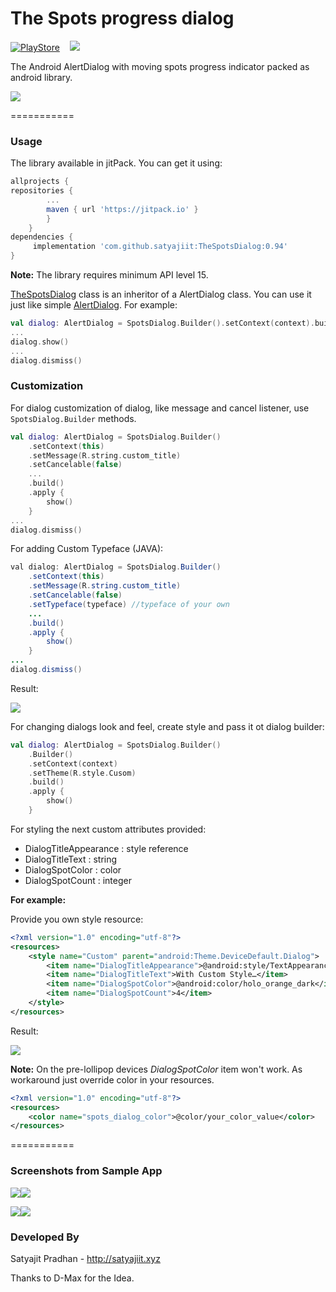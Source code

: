 # The Spots  progress dialog

[![PlayStore](https://img.shields.io/badge/Play%20Store-demo-blue.svg)](#)
&nbsp;&nbsp;
[![](https://jitpack.io/v/satyajiit/TheSpotsDialog.svg)](https://jitpack.io/#satyajiit/TheSpotsDialog)

The Android AlertDialog with moving spots progress indicator packed as android library.

<img src="/screenshots/gif1.gif"/>

===========

### Usage

The library available in jitPack. You can get it using:
```groovy
allprojects {
repositories {
		...
		maven { url 'https://jitpack.io' }
		}
	}
dependencies {
     implementation 'com.github.satyajiit:TheSpotsDialog:0.94'
}
```

**Note:** The library requires minimum API level 15.

[TheSpotsDialog](/Library/src/main/java/com/satyajit/thespotsdialog/SpotsDialog.java) class is an inheritor of a AlertDialog class. You can use it just like simple [AlertDialog](http://developer.android.com/reference/android/app/AlertDialog.html). For example:
```kotlin
val dialog: AlertDialog = SpotsDialog.Builder().setContext(context).build()
...
dialog.show()
...
dialog.dismiss()
```

### Customization

For dialog customization of dialog, like message and cancel listener, use `SpotsDialog.Builder` methods.

```kotlin
val dialog: AlertDialog = SpotsDialog.Builder()
    .setContext(this)
    .setMessage(R.string.custom_title)
    .setCancelable(false)
    ...
    .build()
    .apply { 
        show() 
    }
...
dialog.dismiss()
```

For adding Custom Typeface (JAVA):

```java
val dialog: AlertDialog = SpotsDialog.Builder()
    .setContext(this)
    .setMessage(R.string.custom_title)
    .setCancelable(false)
    .setTypeface(typeface) //typeface of your own
    ...
    .build()
    .apply { 
        show() 
    }
...
dialog.dismiss()
```
Result:

<img src="/screenshots/gif3.gif"/>


For changing dialogs look and feel, create style and pass it ot dialog builder:
```kotlin
val dialog: AlertDialog = SpotsDialog.Builder()
    .Builder()
    .setContext(context)
    .setTheme(R.style.Cusom)
    .build()
    .apply {
        show()
    }
```

For styling the next custom attributes provided:
* DialogTitleAppearance : style reference
* DialogTitleText : string
* DialogSpotColor : color
* DialogSpotCount : integer

**For example:**

Provide you own style resource:
```xml
<?xml version="1.0" encoding="utf-8"?>
<resources>
    <style name="Custom" parent="android:Theme.DeviceDefault.Dialog">
        <item name="DialogTitleAppearance">@android:style/TextAppearance.Medium</item>
        <item name="DialogTitleText">With Custom Style…</item>
        <item name="DialogSpotColor">@android:color/holo_orange_dark</item>
        <item name="DialogSpotCount">4</item>
    </style>
</resources>
```

Result:

<img src="/screenshots/gif2.gif"/>


**Note:**
On the pre-lollipop devices _DialogSpotColor_ item won't work. As workaround just override color in your resources.
```xml
<?xml version="1.0" encoding="utf-8"?>
<resources>
    <color name="spots_dialog_color">@color/your_color_value</color>
</resources>
```


===========
### Screenshots from Sample App

<img src="/screenshots/ss1.png"  /><img src="/screenshots/ss2.png"  />

<img src="/screenshots/ss3.png"   /><img src="/screenshots/ss4.png" />


### Developed By

Satyajit Pradhan - http://satyajiit.xyz

Thanks to D-Max for the Idea.


